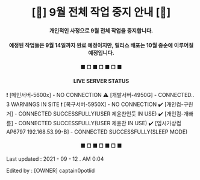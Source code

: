 <h1 align="center">[🛑] 9월 전체 작업 중지 안내 [🛑]</h1>

<h4 align="center">개인적인 사정으로 9월 전체 작업을 중지합니다.</h4>

<h4 align="center">예정된 작업들은 9월 14일까지 완료 예정이지만, 릴리스 배포는 10월 중순에 이루어질 예정입니다.</h4>

<h4 align="center">■ □ ■ □ ■ □ ■</h4>

<h4 align="center">LIVE SERVER STATUS</h4>

❗ [메인서버-5600x] - NO CONNECTION
⚠️ [개발서버-4950G] - CONNECTED.. 3 WARNINGS IN SITE
❗ [복구서버-5950X] - NO CONNECTION
✔️ [개인컴-구린거] - CONNECTED SUCCESSFULLY(USER 제윤찬인듯 IN USE)
✔️ [개인컴-개빠름] - CONNECTED SUCCESSFULLY(USER 제윤찬 IN USE)
✔️ [임시가상컴 AP6797 192.168.53.99-B] - CONNECTED SUCCESSFULLY(SLEEP MODE)

<h4 align="center">■ □ ■ □ ■ □ ■</h4>

<h8 align="left">Last updated : 2021 - 09 - 12 . AM 0:04</h8>

<h8 align="left">Edited by : [OWNER] captain0potlid</h8>
